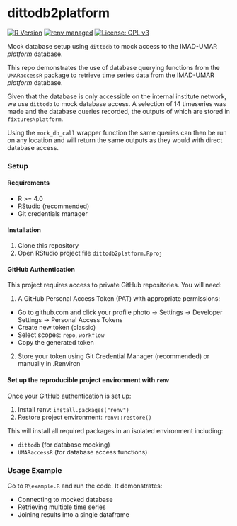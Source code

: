 # dittodb2platform

[![R Version](https://img.shields.io/badge/R-%3E%3D%204.0-blue)](https://www.r-project.org/)
[![renv managed](https://img.shields.io/badge/renv-managed-blue)](https://rstudio.github.io/renv/)
[![License: GPL v3](https://img.shields.io/badge/License-GPLv3-blue.svg)](https://www.gnu.org/licenses/gpl-3.0)

Mock database setup using `dittodb` to mock access to the IMAD-UMAR *platform* database.

This repo demonstrates the use of database querying functions from the `UMARaccessR` 
package to retrieve time series data from the IMAD-UMAR *platform* database.

Given that the database is only accessible on the internal institute network, we
use `dittodb` to mock database access. A selection of 14 timeseries was made 
and the database queries recorded, the outputs of which are stored in `fixtures\platform`. 

Using the `mock_db_call` wrapper function the same queries can then be run
on any location and will return the same outputs as they would with direct 
database access. 


### Setup

#### Requirements

- R >= 4.0
- RStudio (recommended)
- Git credentials manager

#### Installation

1. Clone this repository
2. Open RStudio project file `dittodb2platform.Rproj`

#### GitHub Authentication

This project requires access to private GitHub repositories. You will need:

1. A GitHub Personal Access Token (PAT) with appropriate permissions:
 
- Go to github.com and click your profile photo → Settings → Developer Settings → Personal Access Tokens
- Create new token (classic)
- Select scopes: `repo`, `workflow`
- Copy the generated token

2. Store your token using Git Credential Manager (recommended) or manually in .Renviron


#### Set up the reproducible project environment with `renv`

Once your GitHub authentication is set up:

1. Install renv: `install.packages("renv")`
2. Restore project environment: `renv::restore()`

This will install all required packages in an isolated environment including:

- `dittodb` (for database mocking)
- `UMARaccessR` (for database access functions)

### Usage Example

Go to `R\example.R` and run the code. It demonstrates:

- Connecting to mocked database
- Retrieving multiple time series
- Joining results into a single dataframe